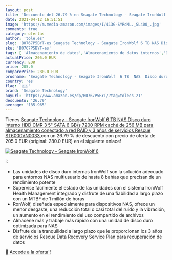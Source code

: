 ```yaml
---
layout: post
title: 'Descuento del 26.79 % en Seagate Technology - Seagate IronWolf  6'
date: 2021-04-12 16:51:51
image: 'https://m.media-amazon.com/images/I/413G-SYRdML._SL400_.jpg'
comments: true
category: ofertas
author: 'tole.es'
slug: 'B0767P5BYT-es Seagate Technology - Seagate IronWolf 6 TB NAS Disco duro...'
sku: 'B0767P5BYT-es'
tags: [ 'Almacenamiento de datos','Almacenamiento de datos internos','Discos duros internos','Informática','disco','duro','seagate technology', ]
actualPrice: 205.0 EUR
currency: EUR
price: 205.0
comparePrice: 280.0 EUR
prodname: 'Seagate Technology - Seagate IronWolf  6 TB  NAS  Disco duro interno  HDD  CMR 3 5" SATA 6 GB/s  7200 RPM  caché de 256 MB para almacenamiento conectado a red RAID y 3 años de servicios Rescue  ST6000VN0033 '
country: 'es'
flag: '🇪🇸'
brand: 'Seagate Technology'
buyurl: 'https://www.amazon.es/dp/B0767P5BYT/?tag=tolees-21'
descuento: '26.79'
average: '185.965'
---
```


Tienes [Seagate Technology - Seagate IronWolf  6 TB  NAS  Disco duro interno  HDD  CMR 3 5" SATA 6 GB/s  7200 RPM  caché de 256 MB para almacenamiento conectado a red RAID y 3 años de servicios Rescue  ST6000VN0033 ](https://www.amazon.es/dp/B0767P5BYT/?tag=tolees-21) con un 26.79 % de descuento con precio de oferta de 205.0 EUR (original: 280.0 EUR) en el siguiente enlace!

[![Seagate Technology - Seagate IronWolf  6](https://m.media-amazon.com/images/I/413G-SYRdML._SL400_.jpg)](https://www.amazon.es/dp/B0767P5BYT/?tag=tolees-21)

ℹ️:

- Las unidades de disco duro internas IronWolf son la solución adecuado para entornos NAS multiusuario de hasta 8 bahías que precisan de un rendimiento potente
- Supervise fácilmente el estado de las unidades con el sistema IronWolf Health Management integrado y disfrute de una fiabilidad a largo plazo con un MTBF de 1 millón de horas
- RonWolf, diseñada especialmente para dispositivos NAS, ofrece un menor desgaste, una reducción total o casi total del ruido y la vibración, un aumento en el rendimiento del uso compartido de archivos
- Almacene más y trabaje más rápido con una unidad de disco duro optimizada para NAS
- Disfrute de la tranquilidad a largo plazo que le proporcionan los 3 años de servicios Rescue Data Recovery Service Plan para recuperación de datos

[🛒 Accede a la oferta!!](https://www.amazon.es/dp/B0767P5BYT/?tag=tolees-21)
